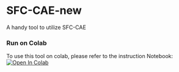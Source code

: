 # SFC-CAE-new
A handy tool to utilize SFC-CAE
### Run on Colab
To use this tool on colab, please refer to the instruction Notebook: [![Open In Colab](https://colab.research.google.com/assets/colab-badge.svg)](http://colab.research.google.com/github/acse-jy220/SFC-CAE-Ready-to-use/Colab/Instruction_SFC_CAE.ipynb)